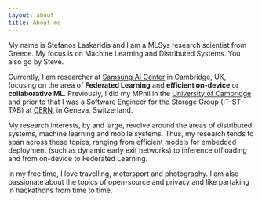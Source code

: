 ```yaml
---
layout: about
title: About me
---
```


My name is Stefanos Laskaridis and I am a MLSys research scientist from Greece. My focus is on Machine Learning and Distributed Systems. You also go by Steve.

Currently, I am researcher at [Samsung AI Center](https://research.samsung.com/aicentre_cambridge) in Cambridge, UK,
focusing on the area of **Federated Learning** and **efficient on-device** or **collaborative ML**.
Previously, I did my MPhil in the [University of Cambridge](https://www.cst.cam.ac.uk/) and prior to that I was a
Software Engineer for the Storage Group (IT-ST-TAB) at [CERN](https://cern.ch), in Geneva, Switzerland.

My research interests, by and large, revolve around the areas of distributed systems, machine learning and mobile systems.
Thus, my research tends to span across these topics, ranging from efficient models for embedded deployment
(such as dynamic early exit networks) to inference offloading and from on-device to Federated Learning.

In my free time, I love travelling, motorsport and photography. I am also passionate about the topics of open-source and privacy and like partaking in hackathons from time to time.